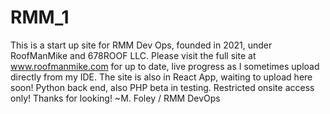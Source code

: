 # RMM_1
This is a start up site for RMM Dev Ops, founded in 2021, under RoofManMike and 678ROOF LLC.
Please visit the full site at www.roofmanmike.com for up to date, live progress as I sometimes upload directly from my IDE.
The site is also in React App, waiting to upload here soon!
Python back end, also PHP beta in testing. Restricted onsite access only!
Thanks for looking!
~M. Foley / RMM DevOps
